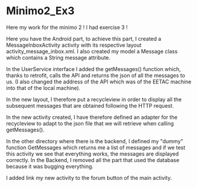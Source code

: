 # Minimo2_Ex3
Here my work for the minimo 2 ! I had exercise 3 !

Here you have the Android part, to achieve this part, I created a MessageInboxActivity activity with its respective layout activity_message_inbox.xml. I also created my model a Message class which contains a String message attribute.

In the UserService interface I added the getMessages() function which, thanks to retrofit, calls the API and returns the json of all the messages to us. (I also changed the address of the API which was of the EETAC machine into that of the local machine).

In the new layout, I therefore put a recycleview in order to display all the subsequent messages that are obtained following the HTTP request.

In the new activity created, I have therefore defined an adapter for the recycleview to adapt to the json file that we will retrieve when calling getMessages().

In the other directory where there is the backend, I defined my "dummy" function GetMessages which returns me a list of messages and if we test this activity we see that everything works, the messages are displayed correctly.
In the Backend, I removed all the part that used the database because it was bugging everything.

I added link my new activity to the forum button of the main activity.
